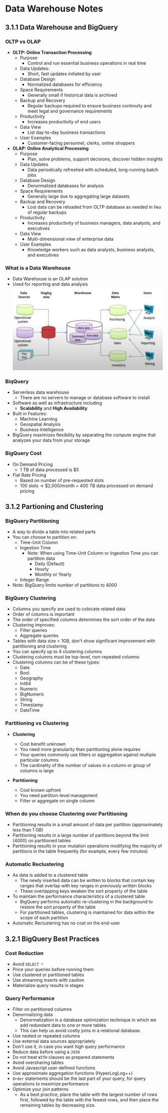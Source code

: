 # Data Warehouse Notes

## 3.1.1 Data Warehouse and BigQuery
### OLTP vs OLAP
- **OLTP: Online Transaction Processing**
    - Purpose
        - Control and run essential business operations in real time
    - Data Updates:
        - Short, fast updates initiated by user
    - Database Design
        - Normalized databases for efficiency
    - Space Requirements
        - Generally small if historical data is archived
    - Backup and Recovery
        - Regular backups required to ensure business continuity and meet legal and governance requirements
    - Productivity
        - Increases productivity of end users
    - Data View
        - List day-to-day business transactions
    - User Examples
        - Customer-facing personnel, clerks, online shoppers
- **OLAP: Online Analytical Processing**
    - Purpose
        - Plan, solve problems, support decisions, discover hidden insights
    - Data Updates
        - Data periodically refreshed with scheduled, long-running batch jobs
    - Database Design
        - Denormalized databases for analysis   
    - Space Requirements
        - Generally large due to aggregating large datasets
    - Backup and Recovery
        - Lost data can be reloaded from OLTP database as needed in lieu of regular backups
    - Productivity
        - Increases productivity of business managers, data analysts, and executives
    - Data View
        - Multi-dimensional view of enterprise data
    - User Examples
        - Knowledge workers such as data analysts, business analysts, and executives

### What is a Data Warehouse
- Data Warehouse is an OLAP solution
- Used for reporting and data analysis\
![Data Warehouse Diagram](images/dwdiagram.PNG)

### BiqQuery
- Serverless data warehouse
    - There are no servers to manage or database software to install
- Software as well as infrastructure including
    - **Scalability** and **High Availability**
- Built in Features:
    - Machine Learning
    - Geospatial Analysis
    - Business Intelligence
- BigQuery maximizes flexibility by separating the compute engine that analyzes your data from your storage

### BigQuery Cost
- On Demand Pricing
    - 1 TB of data processed is $5
- Flat Rate Pricing
    - Based on number of pre-requested slots
    - 100 slots -> $2,000/month = 400 TB data processed on demand pricing

## 3.1.2 Partioning and Clustering
### BigQuery Partitioning
- A way to divide a table into related parts
- You can choose to partition on:
    - Time-Unit Column
    - Ingestion Time
        - Note: When using Time-Unit Column or Ingestion Time you can partition data
            - Daily (Default)
            - Hourly
            - Monthly or Yearly
    - Integer Range
- Note: BigQuery limits number of partitions to 4000

### BigQuery Clustering
- Columns you specify are used to colocate related data
- Order of columns is important
- The order of specified columns determines the sort order of the data
- Clustering improves:
    - Filter queries
    - Aggregate queries
- Tables with data size < 1GB, don't show significant improvement with partitioning and clustering
- You can specify up to 4 clustering columns
- Clustering columns must be top-level, non-repeated columns
- Clustering columns can be of these types:
    - Date
    - Bool
    - Geography
    - Int64
    - Numeric
    - BigNumeric
    - String
    - Timestamp
    - DateTime

### Partitioning vs Clustering
- **Clustering**
    - Cost benefit unknown
    - You need more granularity than partitioning alone requires
    - Your queries commonly use filters or aggregation against multiple particular columns
    - The cardinality of the number of values in a column or group of columns is large

- **Partitioning**
    - Cost known upfront
    - You need partition-level management
    - Filter or aggregate on single column

### When do you choose Clustering over Partitioning
- Partitioning results in a small amount of data per partition (approximately less than 1 GB)
- Partitioning results in a large number of partitions beyond the limit (4000) on partitioned tables
- Partitioning results in your mutation operations modifying the majority of partitions in the table frequently (for example, every few minutes)

### Automatic Reclustering
- As data is added to a clustered table
    - The newly inserted data can be written to blocks that contain key ranges that overlap with key ranges in previously written blocks
    - These overlapping keys weaken the sort property of the table
- To maintain the performance characteristics of a clustered table
    - BigQuery performs automatic re-clustering in the background to restore the sort property of the table
    - For partitioned tables, clustering is maintained for data within the scope of each partition
- Automatic Reclustering has no cost on the end-user

## 3.2.1 BigQuery Best Practices
### Cost Reduction
- Avoid `SELECT *`
- Price your queries before running them
- Use clustered or partitioned tables
- Use streaming inserts with caution
- Materialize query results in stages

### Query Performance
- Filter on partitioned columns
- Denormalizing data
    - Denormalization is a database optimization technique in which we add redundant data to one or more tables.
    - This can help us avoid costly joins in a relational database.
- Use nested or repeated columns
- Use external data sources appropriately
- Don't use it, in case you want high query performance
- Reduce data before using a `JOIN`
- Do not treat `WITH` clauses as prepared statements
- Avoid oversharing tables
- Avoid Javascript user-defined functions
- Use approximate aggregation functions (HyperLogLog++)
- `Order` statements should be the last part of your query, for query operations to maximize performance
- Optimize your join patterns
    - As a best practice, place the table with the largest number of rows first, followed by the table with the fewest rows, and then place the remaining tables by decreasing size.